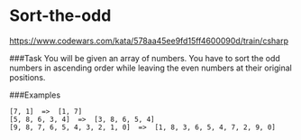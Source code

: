 # Sort-the-odd
https://www.codewars.com/kata/578aa45ee9fd15ff4600090d/train/csharp

###Task
You will be given an array of numbers. You have to sort the odd numbers in ascending order while leaving the even numbers at their original positions.

###Examples
```
[7, 1]  =>  [1, 7]
[5, 8, 6, 3, 4]  =>  [3, 8, 6, 5, 4]
[9, 8, 7, 6, 5, 4, 3, 2, 1, 0]  =>  [1, 8, 3, 6, 5, 4, 7, 2, 9, 0]
```

